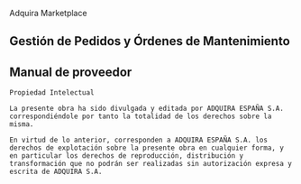 Adquira Marketplace

## Gestión de Pedidos y Órdenes de Mantenimiento

## Manual de proveedor



```
Propiedad Intelectual

La presente obra ha sido divulgada y editada por ADQUIRA ESPAÑA S.A. correspondiéndole por tanto la totalidad de los derechos sobre la misma.

En virtud de lo anterior, corresponden a ADQUIRA ESPAÑA S.A. los derechos de explotación sobre la presente obra en cualquier forma, y en particular los derechos de reproducción, distribución y transformación que no podrán ser realizadas sin autorización expresa y escrita de ADQUIRA S.A.
```
